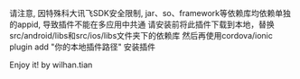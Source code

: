 请注意, 因特殊科大讯飞SDK安全限制, jar、so、framework等依赖库均依赖单独的appid, 导致插件不能在多应用中共通
请安装前将此插件下载到本地，替换src/android/libs和src/ios/libs文件夹下的依赖库
然后再使用cordova/ionic plugin add "你的本地插件路径" 安装插件

Enjoy it!
by wilhan.tian